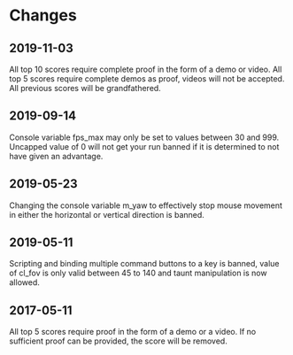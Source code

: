 # Changes

## 2019-11-03

All top 10 scores require complete proof in the form of a demo or video. All top 5 scores require complete demos as proof, videos will not be accepted. All previous scores will be grandfathered.

## 2019-09-14

Console variable fps_max may only be set to values between 30 and 999. Uncapped value of 0 will not get your run banned if it is determined to not have given an advantage.

## 2019-05-23

Changing the console variable m_yaw to effectively stop mouse movement in either the horizontal or vertical direction is banned.

## 2019-05-11

Scripting and binding multiple command buttons to a key is banned, value of cl_fov is only valid between 45 to 140 and taunt manipulation is now allowed.

## 2017-05-11

All top 5 scores require proof in the form of a demo or a video. If no sufficient proof can be provided, the score will be removed.
